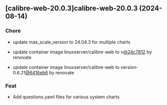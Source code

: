 

## [calibre-web-20.0.3]calibre-web-20.0.3 (2024-08-14)

### Chore



- update max_scale_version to 24.04.3 for multiple charts

- update container image linuxserver/calibre-web to v[@24c7812](https://github.com/24c7812) by renovate

- update container image linuxserver/calibre-web to version-0.6.21[@6416eb6](https://github.com/6416eb6) by renovate

### Feat



- Add questions.yaml files for various system charts